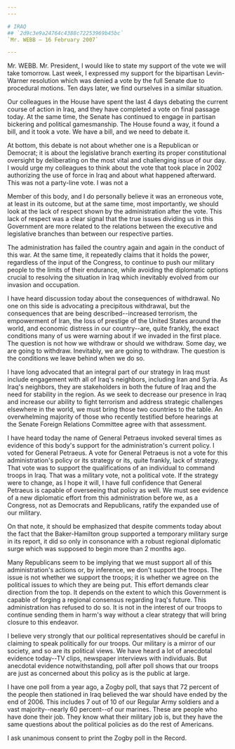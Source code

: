 ```yaml
---
---

# IRAQ
## `2d9c3e9a24764c4388c72253969b45bc`
`Mr. WEBB — 16 February 2007`

---
```



Mr. WEBB. Mr. President, I would like to state my support of the vote 
we will take tomorrow. Last week, I expressed my support for the 
bipartisan Levin-Warner resolution which was denied a vote by the full 
Senate due to procedural motions. Ten days later, we find ourselves in 
a similar situation.

Our colleagues in the House have spent the last 4 days debating the 
current course of action in Iraq, and they have completed a vote on 
final passage today. At the same time, the Senate has continued to 
engage in partisan bickering and political gamesmanship. The House 
found a way, it found a bill, and it took a vote. We have a bill, and 
we need to debate it.

At bottom, this debate is not about whether one is a Republican or 
Democrat; it is about the legislative branch exerting its proper 
constitutional oversight by deliberating on the most vital and 
challenging issue of our day. I would urge my colleagues to think about 
the vote that took place in 2002 authorizing the use of force in Iraq 
and about what happened afterward. This was not a party-line vote. I 
was not a


Member of this body, and I do personally believe it was an erroneous 
vote, at least in its outcome, but at the same time, most importantly, 
we should look at the lack of respect shown by the administration after 
the vote. This lack of respect was a clear signal that the true issues 
dividing us in this Government are more related to the relations 
between the executive and legislative branches than between our 
respective parties.

The administration has failed the country again and again in the 
conduct of this war. At the same time, it repeatedly claims that it 
holds the power, regardless of the input of the Congress, to continue 
to push our military people to the limits of their endurance, while 
avoiding the diplomatic options crucial to resolving the situation in 
Iraq which inevitably evolved from our invasion and occupation.

I have heard discussion today about the consequences of withdrawal. 
No one on this side is advocating a precipitous withdrawal, but the 
consequences that are being described--increased terrorism, the 
empowerment of Iran, the loss of prestige of the United States around 
the world, and economic distress in our country--are, quite frankly, 
the exact conditions many of us were warning about if we invaded in the 
first place. The question is not how we withdraw or should we withdraw. 
Some day, we are going to withdraw. Inevitably, we are going to 
withdraw. The question is the conditions we leave behind when we do so.

I have long advocated that an integral part of our strategy in Iraq 
must include engagement with all of Iraq's neighbors, including Iran 
and Syria. As Iraq's neighbors, they are stakeholders in both the 
future of Iraq and the need for stability in the region. As we seek to 
decrease our presence in Iraq and increase our ability to fight 
terrorism and address strategic challenges elsewhere in the world, we 
must bring those two countries to the table. An overwhelming majority 
of those who recently testified before hearings at the Senate Foreign 
Relations Committee agree with that assessment.

I have heard today the name of General Petraeus invoked several times 
as evidence of this body's support for the administration's current 
policy. I voted for General Petraeus. A vote for General Petraeus is 
not a vote for this administration's policy or its strategy or its, 
quite frankly, lack of strategy. That vote was to support the 
qualifications of an individual to command troops in Iraq. That was a 
military vote, not a political vote. If the strategy were to change, as 
I hope it will, I have full confidence that General Petraeus is capable 
of overseeing that policy as well. We must see evidence of a new 
diplomatic effort from this administration before we, as a Congress, 
not as Democrats and Republicans, ratify the expanded use of our 
military.

On that note, it should be emphasized that despite comments today 
about the fact that the Baker-Hamilton group supported a temporary 
military surge in its report, it did so only in consonance with a 
robust regional diplomatic surge which was supposed to begin more than 
2 months ago.

Many Republicans seem to be implying that we must support all of this 
administration's actions or, by inference, we don't support the troops. 
The issue is not whether we support the troops; it is whether we agree 
on the political issues to which they are being put. This effort 
demands clear direction from the top. It depends on the extent to which 
this Government is capable of forging a regional consensus regarding 
Iraq's future. This administration has refused to do so. It is not in 
the interest of our troops to continue sending them in harm's way 
without a clear strategy that will bring closure to this endeavor.

I believe very strongly that our political representatives should be 
careful in claiming to speak politically for our troops. Our military 
is a mirror of our society, and so are its political views. We have 
heard a lot of anecdotal evidence today--TV clips, newspaper interviews 
with individuals. But anecdotal evidence notwithstanding, poll after 
poll shows that our troops are just as concerned about this policy as 
is the public at large.

I have one poll from a year ago, a Zogby poll, that says that 72 
percent of the people then stationed in Iraq believed the war should 
have ended by the end of 2006. This includes 7 out of 10 of our Regular 
Army soldiers and a vast majority--nearly 60 percent--of our marines. 
These are people who have done their job. They know what their military 
job is, but they have the same questions about the political policies 
as do the rest of Americans.

I ask unanimous consent to print the Zogby poll in the Record.